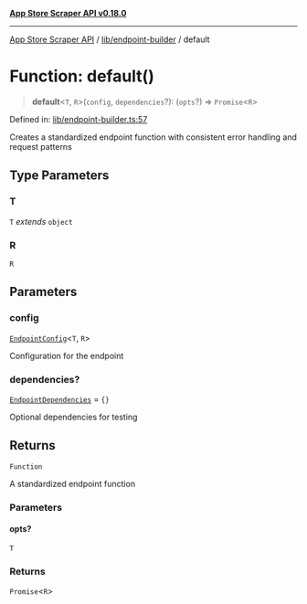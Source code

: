 [**App Store Scraper API v0.18.0**](../../../README.md)

***

[App Store Scraper API](../../../modules.md) / [lib/endpoint-builder](../README.md) / default

# Function: default()

> **default**\<`T`, `R`\>(`config`, `dependencies`?): (`opts`?) => `Promise`\<`R`\>

Defined in: [lib/endpoint-builder.ts:57](https://github.com/facundoolano/app-store-scraper/blob/7e1baf8350e9d5936df88e03bdbb2e2ecea26d48/lib/endpoint-builder.ts#L57)

Creates a standardized endpoint function with consistent error handling and request patterns

## Type Parameters

### T

`T` *extends* `object`

### R

`R`

## Parameters

### config

[`EndpointConfig`](../interfaces/EndpointConfig.md)\<`T`, `R`\>

Configuration for the endpoint

### dependencies?

[`EndpointDependencies`](../interfaces/EndpointDependencies.md) = `{}`

Optional dependencies for testing

## Returns

`Function`

A standardized endpoint function

### Parameters

#### opts?

`T`

### Returns

`Promise`\<`R`\>
